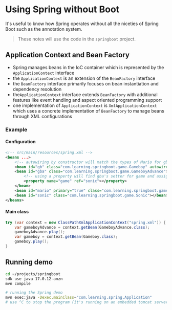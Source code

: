 # Using Spring without Boot

It's useful to know how Spring operates without all the niceties of Spring Boot such as the annotation system.

> These notes will use the code in the `springboot` project.

## Application Context and Bean Factory

- Spring manages beans in the IoC container which is represented by the `ApplicationContext` interface
- the `ApplicationContext` is an extension of the `BeanFactory` interface
- the `BeanFactory` interface primarily focuses on bean instantiation and dependency resolution
- the`ApplicationContext` interface extends `BeanFactory` with additional features like event handling and aspect oriented programming support
- one implementation of `ApplicationContext`  is `XmlApplicationContext` which uses a concrete implementation of `BeanFactory` to manage beans through XML configurations

### Example

#### Configuration

```xml
<!-- src/main/resources/spring.xml -->
<beans ...>
    <!-- autowiring by constructor will match the types of Mario for gb's constructor -->
    <bean id="gb" class="com.learning.springboot.game.Gameboy" autowire="constructor"></bean>
    <bean id="gba" class="com.learning.springboot.game.GameboyAdvance">
        <!-- using a property will find gba's setter for game and assign to it the bean with id "sonic" -->
        <property name="game" ref="sonic"></property>
    </bean>
    <bean id="mario" primary="true" class="com.learning.springboot.game.Mario"></bean>
    <bean id="sonic" class="com.learning.springboot.game.Sonic"></bean>
</beans>
```

#### Main class

```java
try (var context = new ClassPathXmlApplicationContext("spring.xml")) {
    var gameboyAdvance = context.getBean(GameboyAdvance.class);
    gameboyAdvance.play();
    var gameboy = context.getBean(Gameboy.class);
    gameboy.play();
}
```

## Running demo

```bash
cd ~/projects/springboot
sdk use java 17.0.12-amzn 
mvn compile

# running the Spring demo
mvn exec:java -Dexec.mainClass="com.learning.spring.Application"
# use ^C to stop the program (it's running on an embedded tomcat server)
```

